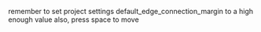 remember to set project settings default_edge_connection_margin to a high enough value
also, press space to move
